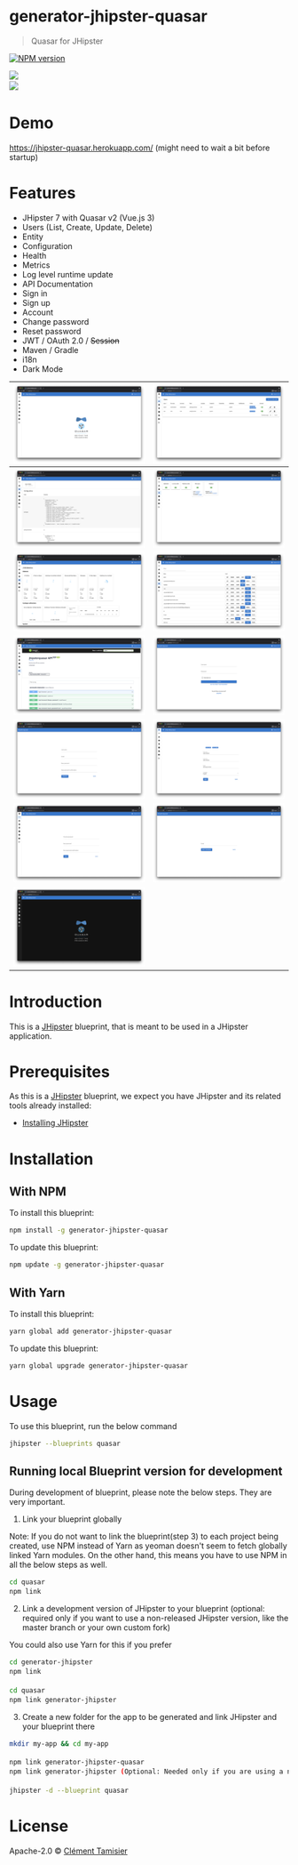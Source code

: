 # generator-jhipster-quasar

> Quasar for JHipster

[![NPM version][npm-image]][npm-url]

<img src="https://cdn.quasar.dev/logo-v2/svg/logo-horizontal.svg" width="300">
<br />
<img src="https://raw.githubusercontent.com/jhipster/jhipster-artwork/main/logos/JHipster%20RGB-small100x25px.png" width="300">

# Demo

https://jhipster-quasar.herokuapp.com/ (might need to wait a bit before startup)

# Features

- JHipster 7 with Quasar v2 (Vue.js 3)
- Users (List, Create, Update, Delete)
- Entity
- Configuration
- Health
- Metrics
- Log level runtime update
- API Documentation
- Sign in
- Sign up
- Account
- Change password
- Reset password
- JWT / OAuth 2.0 / ~~Session~~
- Maven / Gradle
- i18n
- Dark Mode

|![](https://raw.githubusercontent.com/ctamisier/generator-jhipster-quasar-assets/main/screenshots/home.png)|![](https://raw.githubusercontent.com/ctamisier/generator-jhipster-quasar-assets/main/screenshots/users.png)|
|---|---|
|![](https://raw.githubusercontent.com/ctamisier/generator-jhipster-quasar-assets/main/screenshots/configuration.png)|![](https://raw.githubusercontent.com/ctamisier/generator-jhipster-quasar-assets/main/screenshots/health.png)|
|![](https://raw.githubusercontent.com/ctamisier/generator-jhipster-quasar-assets/main/screenshots/metrics.png)|![](https://raw.githubusercontent.com/ctamisier/generator-jhipster-quasar-assets/main/screenshots/loggers.png)|
|![](https://raw.githubusercontent.com/ctamisier/generator-jhipster-quasar-assets/main/screenshots/apidocs.png)|![](https://raw.githubusercontent.com/ctamisier/generator-jhipster-quasar-assets/main/screenshots/signin.png)|
|![](https://raw.githubusercontent.com/ctamisier/generator-jhipster-quasar-assets/main/screenshots/signup.png)|![](https://raw.githubusercontent.com/ctamisier/generator-jhipster-quasar-assets/main/screenshots/account.png)|
|![](https://raw.githubusercontent.com/ctamisier/generator-jhipster-quasar-assets/main/screenshots/changepassword.png)|![](https://raw.githubusercontent.com/ctamisier/generator-jhipster-quasar-assets/main/screenshots/resetpassword.png)|
|![](https://raw.githubusercontent.com/ctamisier/generator-jhipster-quasar-assets/main/screenshots/darkmode.png)||


# Introduction

This is a [JHipster](https://www.jhipster.tech/) blueprint, that is meant to be used in a JHipster application.

# Prerequisites

As this is a [JHipster](https://www.jhipster.tech/) blueprint, we expect you have JHipster and its related tools already installed:

- [Installing JHipster](https://www.jhipster.tech/installation/)

# Installation

## With NPM

To install this blueprint:

```bash
npm install -g generator-jhipster-quasar
```

To update this blueprint:

```bash
npm update -g generator-jhipster-quasar
```

## With Yarn

To install this blueprint:

```bash
yarn global add generator-jhipster-quasar
```

To update this blueprint:

```bash
yarn global upgrade generator-jhipster-quasar
```

# Usage

To use this blueprint, run the below command

```bash
jhipster --blueprints quasar
```

## Running local Blueprint version for development

During development of blueprint, please note the below steps. They are very important.

1. Link your blueprint globally

Note: If you do not want to link the blueprint(step 3) to each project being created, use NPM instead of Yarn as yeoman doesn't seem to fetch globally linked Yarn modules. On the other hand, this means you have to use NPM in all the below steps as well.

```bash
cd quasar
npm link
```

2. Link a development version of JHipster to your blueprint (optional: required only if you want to use a non-released JHipster version, like the master branch or your own custom fork)

You could also use Yarn for this if you prefer

```bash
cd generator-jhipster
npm link

cd quasar
npm link generator-jhipster
```

3. Create a new folder for the app to be generated and link JHipster and your blueprint there

```bash
mkdir my-app && cd my-app

npm link generator-jhipster-quasar
npm link generator-jhipster (Optional: Needed only if you are using a non-released JHipster version)

jhipster -d --blueprint quasar

```

# License

Apache-2.0 © [Clément Tamisier]()

[npm-image]: https://img.shields.io/npm/v/generator-jhipster-quasar.svg
[npm-url]: https://npmjs.org/package/generator-jhipster-quasar
